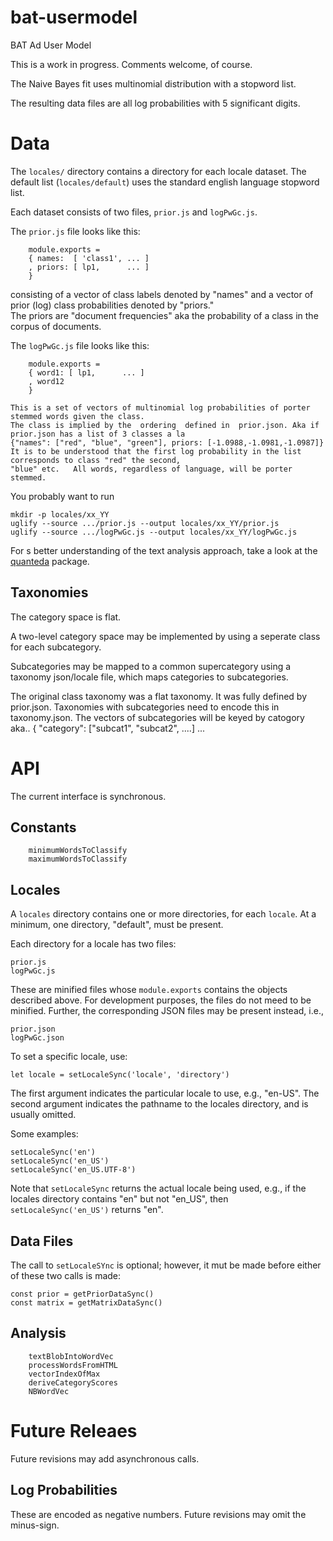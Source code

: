 # bat-usermodel
BAT Ad User Model

This is a work in progress. Comments welcome, of course.

The Naive Bayes fit uses multinomial distribution with a stopword list.

The resulting data files are all log probabilities with 5 significant digits.

# Data
The `locales/` directory contains a directory for each locale dataset.
The default list (`locales/default`) uses the standard english language stopword list.

Each dataset consists of two files, `prior.js` and `logPwGc.js`.

The `prior.js` file looks like this:

        module.exports =
        { names:  [ 'class1', ... ]
        , priors: [ lp1,      ... ]
        }

consisting of a vector of class labels denoted by "names" and a vector of
    prior (log) class probabilities denoted by "priors."  
    The priors are "document frequencies" aka the probability of a class in the corpus of documents.
    

The `logPwGc.js` file looks like this:

        module.exports =
        { word1: [ lp1,      ... ]
        , word12
        }

    This is a set of vectors of multinomial log probabilities of porter stemmed words given the class.
    The class is implied by the  ordering  defined in  prior.json. Aka if prior.json has a list of 3 classes a la
    {"names": ["red", "blue", "green"], priors: [-1.0988,-1.0981,-1.0987]}
    It is to be understood that the first log probability in the list corresponds to class "red" the second,
    "blue" etc.   All words, regardless of language, will be porter stemmed.

You probably want to run

    mkdir -p locales/xx_YY
    uglify --source .../prior.js --output locales/xx_YY/prior.js
    uglify --source .../logPwGc.js --output locales/xx_YY/logPwGc.js

For s better understanding of the text analysis approach,
take a look at the [quanteda](https://docs.quanteda.io/) package.

## Taxonomies
The category space is flat.

A two-level category space may be implemented by using a seperate class for each subcategory.

Subcategories may be mapped to a common supercategory using a taxonomy json/locale file, which maps categories
to subcategories.

   The original class taxonomy was a flat taxonomy. It was fully defined by prior.json.
   Taxonomies with subcategories need to encode this in taxonomy.json.
   The vectors of subcategories will be keyed by catogory aka..
   { "category": ["subcat1", "subcat2", ....] ...



# API
The current interface is synchronous.

## Constants

        minimumWordsToClassify
        maximumWordsToClassify

## Locales
A `locales` directory contains one or more directories,
for each `locale`.
At a minimum,
one directory, "default", must be present.

Each directory for a locale has two files:

    prior.js
    logPwGc.js

These are minified files whose `module.exports` contains the objects described above.
For development purposes,
the files do not meed to be minified.
Further,
the corresponding JSON files may be present instead,
i.e.,

    prior.json
    logPwGc.json

To set a specific locale,
use:

    let locale = setLocaleSync('locale', 'directory')

The first argument indicates the particular locale to use, e.g., "en-US".
The second argument indicates the pathname to the locales directory,
and is usually omitted.

Some examples:

    setLocaleSync('en')
    setLocaleSync('en_US')
    setLocaleSync('en_US.UTF-8')

Note that `setLocaleSync` returns the actual locale being used,
e.g., if the locales directory contains "en" but not "en_US",
then `setLocaleSync('en_US')` returns "en".

## Data Files

The call to `setLocaleSYnc` is optional;
however,
it mut be made before either of these two calls is made:

    const prior = getPriorDataSync()
    const matrix = getMatrixDataSync()

## Analysis

        textBlobIntoWordVec
        processWordsFromHTML
        vectorIndexOfMax
        deriveCategoryScores
        NBWordVec

# Future Releaes
Future revisions may add asynchronous calls.

## Log Probabilities
These are encoded as negative numbers.
Future revisions may omit the minus-sign.
